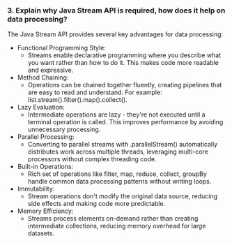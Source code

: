 ### 3. Explain why Java Stream API is required, how does it help on data processing?

The Java Stream API provides several key advantages for data processing:
- Functional Programming Style: 
  - Streams enable declarative programming where you describe what you want rather than how to do it. This makes code more readable and expressive.
- Method Chaining: 
  - Operations can be chained together fluently, creating pipelines that are easy to read and understand. For example: list.stream().filter().map().collect().
- Lazy Evaluation: 
  - Intermediate operations are lazy - they're not executed until a terminal operation is called. This improves performance by avoiding unnecessary processing.
- Parallel Processing: 
  - Converting to parallel streams with .parallelStream() automatically distributes work across multiple threads, leveraging multi-core processors without complex threading code.
- Built-in Operations: 
  - Rich set of operations like filter, map, reduce, collect, groupBy handle common data processing patterns without writing loops.
- Immutability: 
  - Stream operations don't modify the original data source, reducing side effects and making code more predictable.
- Memory Efficiency: 
  - Streams process elements on-demand rather than creating intermediate collections, reducing memory overhead for large datasets.